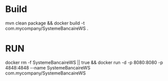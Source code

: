 # Build
mvn clean package && docker build -t com.mycompany/SystemeBancaireWS .

# RUN

docker rm -f SystemeBancaireWS || true && docker run -d -p 8080:8080 -p 4848:4848 --name SystemeBancaireWS com.mycompany/SystemeBancaireWS 
